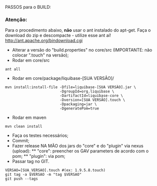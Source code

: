 PASSOS para o BUILD:

### Atenção: 

Para o procedimento abaixo, **não** usar o ant instalado do apt-get.
Faça o download do zip e descompacte - utilize esse ant aí!
http://ant.apache.org/bindownload.cgi

* Alterar a versão do "build.properties" no core/src (IMPORTANTE: não colocar ".touch" na versão);
* Rodar em core/src 

```shell
ant all
```

* Rodar em core/package/liquibase-[SUA VERSÂO]/ 

```shell
mvn install:install-file -Dfile=liquibase-[SUA VERSÃO].jar \
	                     -DgroupId=org.liquibase \
	                     -DartifactId=liquibase-core \
	                     -Dversion=[SUA VERSÃO].touch \
	                     -Dpackaging=jar \
	                     -DgeneratePom=true
```

* Rodar em maven 

```shell
mvn clean install
```

* Faça os testes necessários;
* Commit;
* Fazer release NA MÃO dos jars do "core" e do "plugin" via nexus (upload):
** "core": preencher os GAV parameters de acordo com o pom;
** "plugin": via pom;
* Passar tag no GIT.

```shell
VERSAO=[SUA_VERSAO].touch #(ex: 1.9.5.8.touch)
git tag -a $VERSAO -m "tag $VERSAO"
git push --tags
```
